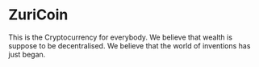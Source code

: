 # ZuriCoin
This is the Cryptocurrency for everybody. We believe that wealth is suppose to be decentralised. We believe that the world of inventions has just began.